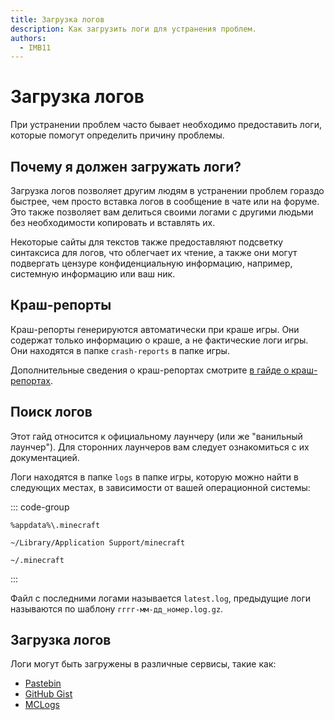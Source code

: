 ```yaml
---
title: Загрузка логов
description: Как загрузить логи для устранения проблем.
authors:
  - IMB11
---
```


# Загрузка логов

При устранении проблем часто бывает необходимо предоставить логи, которые помогут определить причину проблемы.

## Почему я должен загружать логи?

Загрузка логов позволяет другим людям в устранении проблем гораздо быстрее, чем просто вставка логов в сообщение в чате или на форуме. Это также позволяет вам делиться своими логами с другими людьми без необходимости копировать и вставлять их.

Некоторые сайты для текстов также предоставляют подсветку синтаксиса для логов, что облегчает их чтение, а также они могут подвергать цензуре конфиденциальную информацию, например, системную информацию или ваш ник.

## Краш-репорты

Краш-репорты генерируются автоматически при краше игры. Они содержат только информацию о краше, а не фактические логи игры. Они находятся в папке `crash-reports` в папке игры.

Дополнительные сведения о краш-репортах смотрите [в гайде о краш-репортах](./crash-reports.md).

## Поиск логов

Этот гайд относится к официальному лаунчеру (или же "ванильный лаунчер"). Для сторонних лаунчеров вам следует ознакомиться с их документацией.

Логи находятся в папке `logs` в папке игры, которую можно найти в следующих местах, в зависимости от вашей операционной системы:

::: code-group

```:no-line-numbers [Windows]
%appdata%\.minecraft
```

```:no-line-numbers [macOS]
~/Library/Application Support/minecraft
```

```:no-line-numbers [Linux]
~/.minecraft
```

:::

Файл с последними логами называется `latest.log`, предыдущие логи называются по шаблону `гггг-мм-дд_номер.log.gz`.

## Загрузка логов

Логи могут быть загружены в различные сервисы, такие как:

- [Pastebin](https://pastebin.com/)
- [GitHub Gist](https://gist.github.com/)
- [MCLogs](https://mclo.gs/)
